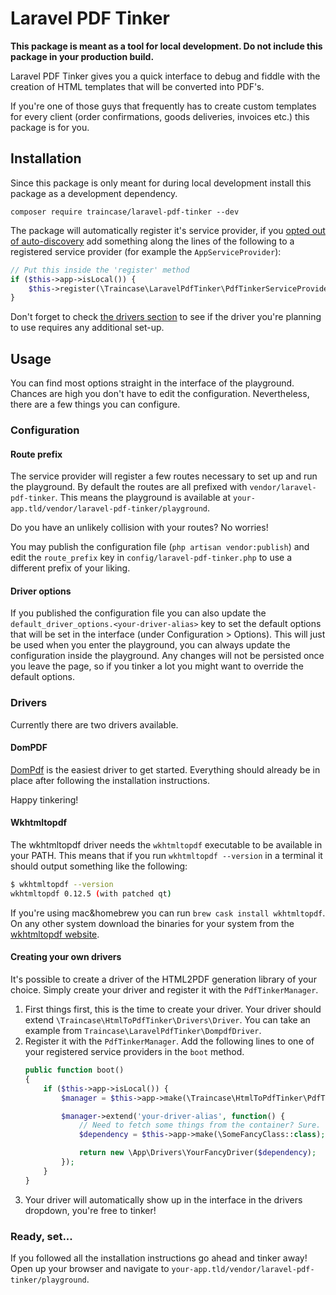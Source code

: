 # Laravel PDF Tinker
**This package is meant as a tool for local development. Do not include this package in your production build.**

Laravel PDF Tinker gives you a quick interface to debug and fiddle with the creation of HTML templates that will be converted into PDF's.

If you're one of those guys that frequently has to create custom templates for every client (order confirmations, goods deliveries, invoices etc.) this package is for you.


## Installation
Since this package is only meant for during local development install this package as a development dependency.

`composer require traincase/laravel-pdf-tinker --dev`

The package will automatically register it's service provider, if you [opted out of auto-discovery](https://laravel.com/docs/packages#package-discovery) add something along the lines of the following to a registered service provider (for example the `AppServiceProvider`):
 
```php
// Put this inside the 'register' method
if ($this->app->isLocal()) {
    $this->register(\Traincase\LaravelPdfTinker\PdfTinkerServiceProvider::class);
}
```

Don't forget to check [the drivers section](#drivers) to see if the driver you're planning to use requires any additional set-up.

## Usage
You can find most options straight in the interface of the playground.
Chances are high you don't have to edit the configuration.
Nevertheless, there are a few things you can configure.

### Configuration

#### Route prefix
The service provider will register a few routes necessary to set up and run the playground.
By default the routes are all prefixed with `vendor/laravel-pdf-tinker`. 
This means the playground is available at `your-app.tld/vendor/laravel-pdf-tinker/playground`.

Do you have an unlikely collision with your routes? No worries!

You may publish the configuration file (`php artisan vendor:publish`) and edit the `route_prefix` key in `config/laravel-pdf-tinker.php` to use a different prefix of your liking.

#### Driver options
If you published the configuration file you can also update the `default_driver_options.<your-driver-alias>` key to set the default options that will be set in the interface (under Configuration > Options).
This will just be used when you enter the playground, you can always update the configuration inside the playground.
Any changes will not be persisted once you leave the page, so if you tinker a lot you might want to override the default options.

### Drivers
Currently there are two drivers available. 

#### DomPDF
[DomPdf](https://github.com/dompdf/dompdf) is the easiest driver to get started.
Everything should already be in place after following the installation instructions. 

Happy tinkering! 

#### Wkhtmltopdf
The wkhtmltopdf driver needs the `wkhtmltopdf` executable to be available in your PATH.
This means that if you run `wkhtmltopdf --version` in a terminal it should output something like the following:

```bash
$ wkhtmltopdf --version
wkhtmltopdf 0.12.5 (with patched qt)
```
If you're using mac&homebrew you can run `brew cask install wkhtmltopdf`. 
On any other system download the binaries for your system from the [wkhtmltopdf website](https://wkhtmltopdf.org/downloads.html).

#### Creating your own drivers
It's possible to create a driver of the HTML2PDF generation library of your choice. Simply create your driver and register it with the `PdfTinkerManager`.

1. First things first, this is the time to create your driver. Your driver should extend `\Traincase\HtmlToPdfTinker\Drivers\Driver`. You can take an example from `Traincase\LaravelPdfTinker\DompdfDriver`.
2. Register it with the `PdfTinkerManager`. Add the following lines to one of your registered service providers in the `boot` method.
    ```php
    public function boot()
    {
        if ($this->app->isLocal()) {
            $manager = $this->app->make(\Traincase\HtmlToPdfTinker\PdfTinkerManager::class);
   
            $manager->extend('your-driver-alias', function() {
                // Need to fetch some things from the container? Sure.
                $dependency = $this->app->make(\SomeFancyClass::class);
   
                return new \App\Drivers\YourFancyDriver($dependency);
            });
        }
    }
    ```
3. Your driver will automatically show up in the interface in the drivers dropdown, you're free to tinker!

### Ready, set...
If you followed all the installation instructions go ahead and tinker away! Open up your browser and navigate to `your-app.tld/vendor/laravel-pdf-tinker/playground`.
